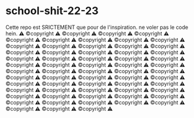 # school-shit-22-23
Cette repo est SRICTEMENT que pour de l'inspiration. ne voler pas le code hein. ⚠ ©copyright ⚠ ©copyright ⚠ ©copyright ⚠ ©copyright ⚠ ©copyright ⚠ ©copyright ⚠ ©copyright ⚠ ©copyright ⚠ ©copyright ⚠ ©copyright ⚠ ©copyright ⚠ ©copyright ⚠ ©copyright ⚠ ©copyright ⚠ ©copyright ⚠ ©copyright ⚠ ©copyright ⚠ ©copyright ⚠ ©copyright ⚠ ©copyright ⚠ ©copyright ⚠ ©copyright ⚠ ©copyright ⚠ ©copyright ⚠ ©copyright ⚠ ©copyright ⚠ ©copyright ⚠ ©copyright ⚠ ©copyright ⚠ ©copyright ⚠ ©copyright ⚠ ©copyright ⚠ ©copyright ⚠ ©copyright ⚠ ©copyright ⚠ ©copyright ⚠ ©copyright ⚠ ©copyright ⚠ ©copyright ⚠ ©copyright ⚠ ©copyright ⚠ ©copyright ⚠ ©copyright ⚠ ©copyright ⚠ ©copyright ⚠ ©copyright ⚠ ©copyright ⚠ ©copyright ⚠ ©copyright ⚠ ©copyright ⚠ ©copyright ⚠ ©copyright ⚠ ©copyright ⚠ ©copyright ⚠ ©copyright ⚠ ©copyright ⚠ ©copyright ⚠ ©copyright ⚠ ©copyright ⚠ ©copyright ⚠ ©copyright ⚠ ©copyright ⚠
